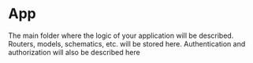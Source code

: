 # App
The main folder where the logic of your application will be described. Routers, models, schematics, etc. will be stored here. Authentication and authorization will also be described here